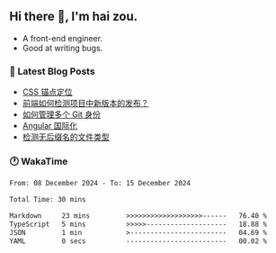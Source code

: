 ## Hi there 👋, I'm hai zou.

- A front-end engineer.
- Good at writing bugs.

### 📖 Latest Blog Posts
<!-- BLOG-POST-LIST:START -->
- [CSS 锚点定位](https://blog.izou.top/css/anchor-position/)
- [前端如何检测项目中新版本的发布？](https://blog.izou.top/angular/version-update/)
- [如何管理多个 Git 身份](https://blog.izou.top/git/multi-git-identity/)
- [Angular 国际化](https://blog.izou.top/angular/i18n/)
- [检测无后缀名的文件类型](https://blog.izou.top/js/filetype-check/)
<!-- BLOG-POST-LIST:END -->

### 🕐 WakaTime
<!--START_SECTION:waka-->

```txt
From: 08 December 2024 - To: 15 December 2024

Total Time: 30 mins

Markdown     23 mins         >>>>>>>>>>>>>>>>>>>------   76.40 %
TypeScript   5 mins          >>>>>--------------------   18.88 %
JSON         1 min           >------------------------   04.69 %
YAML         0 secs          -------------------------   00.02 %
```

<!--END_SECTION:waka-->
